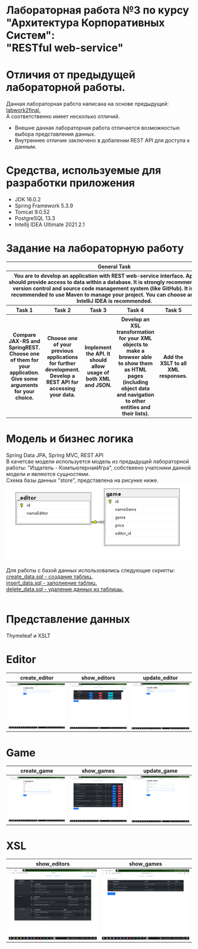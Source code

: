 # Лабораторная работа №3 по курсу<br>"Архитектура Корпоративных Систем":<br>"RESTful web-service"<br>
# Отличия от предыдущей лабораторной работы.
Данная лабораторная работа написана на основе предыдущей: <a href="https://github.com/Black-Viking-63/ESA_LabWork/tree/main/labwork2final">labwork2final.</a><br>
А соответственно имеет несколько отличий.
* Внешне данная лабораторная работа отличается возможностью выбора представления данных.
* Внутреннее отличие заключено в добалении REST API для доступа к данным.
# Средства, используемые для разработки приложения
* JDK 16.0.2
* Spring Framework 5.3.9
* Tomcat 9.0.52
* PostgreSQL 13.3
* Intellij IDEA Ultimate 2021.2.1

# Задание на лабораторную работу
<table>
    <thead>
        <tr>
            <th colspan = 6> General Task</th>
        </tr>
        <tr>
            <th colspan = 6> You are to develop an application with REST web-service interface. Application should provide access to data within a database. It is strongly recommended to use version control and source code management system (like GitHub). It is strongly recommended to use Maven to manage your project. You can choose any IDE, but IntelliJ IDEA is recommended.
 </th>
        </tr>
        <th>Task 1</th>       
        <th>Task 2</th> 
        <th>Task 3</th>
        <th>Task 4</th>       
        <th>Task 5</th>
        <th>Task 6</th> 
    </thead>
    <tbody>
        <th>
        Compare JAX-RS and SpringREST. Choose one of them for your application. Give some arguments for your choice.
        </th>       
        <th>
        Choose one of your previous applications for further development. Develop a REST API for accessing your data.
        </th> 
        <th>
        Implement the API. It should allow usage of both XML and JSON.
        </th>
        <th>
        Develop an XSL transformation for your XML objects to make a browser able to show them as HTML pages (including object data and navigation to other entities and their lists).
        </th>       
        <th>
        Add the XSLT to all XML responses.
        </th>
        <th>
        Make everything work together…
        </th>    
    </tbody>
</table>


# Модель и бизнес логика
Spring Data JPA, Spring MVC, REST API<br>
В качетсве модели используется модель из предыдущей лабораторной работы: "Издатель - КомпьютернаяИгра", собствеено учатсники данной модели и являются сущностями.<br>
Схема базы данных "store", представлена на рисунке ниже.<br>
![Screenshot](images/model.PNG)<br><br>
Для работы с базой данных использовались следующие скрипты:<br>
<a href="https://github.com/Black-Viking-63/ESA_LabWork/blob/main/labwork1final/sql_scripts/create_data.sql">create_data.sql - создание таблиц.</a><br>
<a href="https://github.com/Black-Viking-63/ESA_LabWork/blob/main/labwork1final/sql_scripts/insert_data.sql">insert_data.sql - заполнение таблиц.</a><br>
<a href="https://github.com/Black-Viking-63/ESA_LabWork/blob/main/labwork1final/sql_scripts/create_data.sql">delete_data.sql - удаление данных из таблицы.</a><br><br>

# Представление данных
Thymeleaf и XSLT

# **Editor**
| create_editor | show_editors | update_editor |
| --- | --- | --- |
| ![Screenshot](images/create_editor.png) | ![Screenshot](images/show_editors.png) | ![Screenshot](images/update_editor.png) |

# **Game**
| create_game | show_games | update_game |
| --- | --- | --- |
| ![Screenshot](images/create_game.png) | ![Screenshot](images/show_games.png) | ![Screenshot](images/update_game.png) |+

# **XSL**
| show_editors | show_games |
| --- | --- |
| ![Screenshot](images/show_editors_xsl.png) | ![Screenshot](images/show_group_games.png) |
